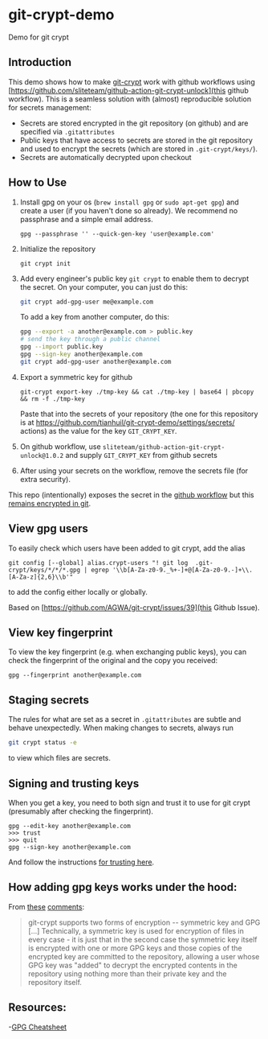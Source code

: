 # git-crypt-demo
Demo for git crypt

## Introduction
This demo shows how to make [git-crypt](https://github.com/AGWA/git-crypt) work with github workflows using [https://github.com/sliteteam/github-action-git-crypt-unlock](this github workflow).  This is a seamless solution with (almost) reproducible solution for secrets management:

- Secrets are stored encrypted in the git repository (on github) and are specified via `.gitattributes`
- Public keys that have access to secrets are stored in the git repository and used to encrypt the secrets (which are stored in `.git-crypt/keys/`).
- Secrets are automatically decrypted upon checkout

## How to Use

1. Install gpg on your os (`brew install gpg` or `sudo apt-get gpg`) and create a user (if you haven't done so already).  We recommend no passphrase and a simple email address.
   ```
   gpg --passphrase '' --quick-gen-key 'user@example.com'
   ```

2. Initialize the repository
   ```
   git crypt init
   ```
3. Add every engineer's public key `git crypt` to enable them to decrypt the secret.  On your computer, you can just do this:
   ```bash
   git crypt add-gpg-user me@example.com
   ```

   To add a key from another computer, do this:

   ```bash
   gpg --export -a another@example.com > public.key
   # send the key through a public channel
   gpg --import public.key
   gpg --sign-key another@example.com
   git crypt add-gpg-user another@example.com
   ```
4. Export a symmetric key for github
   ```
   git-crypt export-key ./tmp-key && cat ./tmp-key | base64 | pbcopy && rm -f ./tmp-key
   ```
   Paste that into the secrets of your repository (the one for this repository is at https://github.com/tianhuil/git-crypt-demo/settings/secrets/  actions) as the value for the key `GIT_CRYPT_KEY`.
5. On github workflow, use `sliteteam/github-action-git-crypt-unlock@1.0.2` and supply `GIT_CRYPT_KEY` from github secrets
6. After using your secrets on the workflow, remove the secrets file (for extra security).

This repo (intentionally) exposes the secret in the [github workflow](https://github.com/tianhuil/git-crypt-demo/runs/1545130895?check_suite_focus=true) but this [remains encrypted in git](https://github.com/tianhuil/git-crypt-demo/blob/main/file.secret).

## View gpg users
To easily check which users have been added to git crypt, add the alias
```
git config [--global] alias.crypt-users "! git log  .git-crypt/keys/*/*/*.gpg | egrep '\\b[A-Za-z0-9._%+-]+@[A-Za-z0-9.-]+\\.[A-Za-z]{2,6}\\b'"
```
to add the config either locally or globally.

Based on [https://github.com/AGWA/git-crypt/issues/39](this Github Issue).

## View key fingerprint
To view the key fingerprint (e.g. when exchanging public keys), you can check the fingerprint of the original and the copy you received:
```
gpg --fingerprint another@example.com
```

## Staging secrets
The rules for what are set as a secret in `.gitattributes` are subtle and behave unexpectedly.  When making changes to secrets, always run
```bash
git crypt status -e
```
to view which files are secrets.

## Signing and trusting keys
When you get a key, you need to both sign and trust it to use for git crypt (presumably after checking the fingerprint).
```
gpg --edit-key another@example.com
>>> trust
>>> quit
gpg --sign-key another@example.com
```

And follow the instructions [for trusting here](https://www.gnupg.org/gph/en/manual/x334.html).

## How adding gpg keys works under the hood:
From [these](https://github.com/AGWA/git-crypt/issues/47#issuecomment-103765784) [comments](https://github.com/AGWA/git-crypt/issues/47#issuecomment-103778947):
> git-crypt supports two forms of encryption -- symmetric key and GPG [...] Technically, a symmetric key is used for encryption of files in every case - it is just that in the second case the symmetric key itself is encrypted with one or more GPG keys and those copies of the encrypted key are committed to the repository, allowing a user whose GPG key was "added" to decrypt the encrypted contents in the repository using nothing more than their private key and the repository itself.

## Resources:
-[GPG Cheatsheet](http://irtfweb.ifa.hawaii.edu/~lockhart/gpg/)
